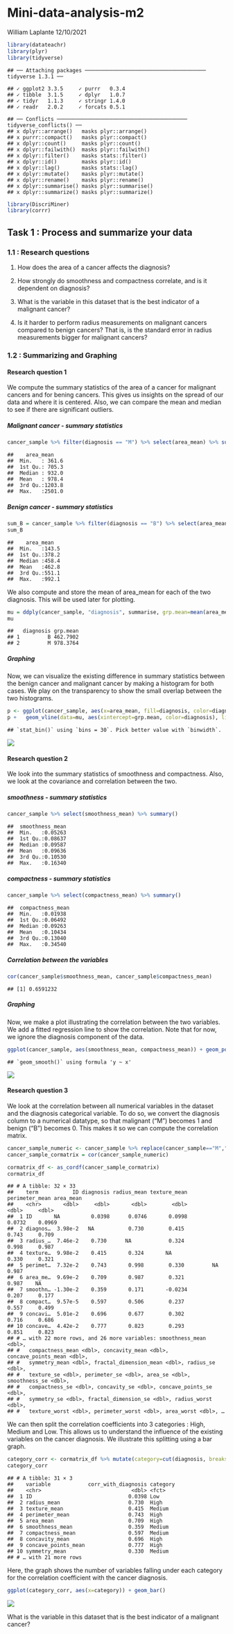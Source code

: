 Mini-data-analysis-m2
================
William Laplante
12/10/2021

``` r
library(datateachr)
library(plyr)
library(tidyverse)
```

    ## ── Attaching packages ─────────────────────────────────────── tidyverse 1.3.1 ──

    ## ✓ ggplot2 3.3.5     ✓ purrr   0.3.4
    ## ✓ tibble  3.1.5     ✓ dplyr   1.0.7
    ## ✓ tidyr   1.1.3     ✓ stringr 1.4.0
    ## ✓ readr   2.0.2     ✓ forcats 0.5.1

    ## ── Conflicts ────────────────────────────────────────── tidyverse_conflicts() ──
    ## x dplyr::arrange()   masks plyr::arrange()
    ## x purrr::compact()   masks plyr::compact()
    ## x dplyr::count()     masks plyr::count()
    ## x dplyr::failwith()  masks plyr::failwith()
    ## x dplyr::filter()    masks stats::filter()
    ## x dplyr::id()        masks plyr::id()
    ## x dplyr::lag()       masks stats::lag()
    ## x dplyr::mutate()    masks plyr::mutate()
    ## x dplyr::rename()    masks plyr::rename()
    ## x dplyr::summarise() masks plyr::summarise()
    ## x dplyr::summarize() masks plyr::summarize()

``` r
library(DiscriMiner)
library(corrr)
```

## Task 1 : Process and summarize your data

### 1.1 : Research questions

1.  How does the area of a cancer affects the diagnosis?

2.  How strongly do smoothness and compactness correlate, and is it
    dependent on diagnosis?

3.  What is the variable in this dataset that is the best indicator of a
    malignant cancer?

4.  Is it harder to perform radius measurements on malignant cancers
    compared to benign cancers? That is, is the standard error in radius
    measurements bigger for malignant cancers?

### 1.2 : Summarizing and Graphing

#### Research question 1

We compute the summary statistics of the area of a cancer for malignant
cancers and for bening cancers. This gives us insights on the spread of
our data and where it is centered. Also, we can compare the mean and
median to see if there are significant outliers.

##### Malignant cancer - summary statistics

``` r
cancer_sample %>% filter(diagnosis == "M") %>% select(area_mean) %>% summary()
```

    ##    area_mean     
    ##  Min.   : 361.6  
    ##  1st Qu.: 705.3  
    ##  Median : 932.0  
    ##  Mean   : 978.4  
    ##  3rd Qu.:1203.8  
    ##  Max.   :2501.0

##### Benign cancer - summary statistics

``` r
sum_B = cancer_sample %>% filter(diagnosis == "B") %>% select(area_mean) %>% summary()
sum_B
```

    ##    area_mean    
    ##  Min.   :143.5  
    ##  1st Qu.:378.2  
    ##  Median :458.4  
    ##  Mean   :462.8  
    ##  3rd Qu.:551.1  
    ##  Max.   :992.1

We also compute and store the mean of area_mean for each of the two
diagnosis. This will be used later for plotting.

``` r
mu = ddply(cancer_sample, "diagnosis", summarise, grp.mean=mean(area_mean))
mu
```

    ##   diagnosis grp.mean
    ## 1         B 462.7902
    ## 2         M 978.3764

##### Graphing

Now, we can visualize the existing difference in summary statistics
between the benign cancer and malignant cancer by making a histogram for
both cases. We play on the transparency to show the small overlap
between the two histograms.

``` r
p <- ggplot(cancer_sample, aes(x=area_mean, fill=diagnosis, color=diagnosis)) + geom_histogram(position="identity", alpha=0.5)
p +   geom_vline(data=mu, aes(xintercept=grp.mean, color=diagnosis), linetype="dashed")
```

    ## `stat_bin()` using `bins = 30`. Pick better value with `binwidth`.

![](Mini-data-analysis-m2_files/figure-gfm/unnamed-chunk-5-1.png)<!-- -->

#### Research question 2

We look into the summary statistics of smoothness and compactness. Also,
we look at the covariance and correlation between the two.

##### smoothness - summary statistics

``` r
cancer_sample %>% select(smoothness_mean) %>% summary()
```

    ##  smoothness_mean  
    ##  Min.   :0.05263  
    ##  1st Qu.:0.08637  
    ##  Median :0.09587  
    ##  Mean   :0.09636  
    ##  3rd Qu.:0.10530  
    ##  Max.   :0.16340

##### compactness - summary statistics

``` r
cancer_sample %>% select(compactness_mean) %>% summary()
```

    ##  compactness_mean 
    ##  Min.   :0.01938  
    ##  1st Qu.:0.06492  
    ##  Median :0.09263  
    ##  Mean   :0.10434  
    ##  3rd Qu.:0.13040  
    ##  Max.   :0.34540

##### Correlation between the variables

``` r
cor(cancer_sample$smoothness_mean, cancer_sample$compactness_mean)
```

    ## [1] 0.6591232

##### Graphing

Now, we make a plot illustrating the correlation between the two
variables. We add a fitted regression line to show the correlation. Note
that for now, we ignore the diagnosis component of the data.

``` r
ggplot(cancer_sample, aes(smoothness_mean, compactness_mean)) + geom_point() + geom_smooth(method=lm)
```

    ## `geom_smooth()` using formula 'y ~ x'

![](Mini-data-analysis-m2_files/figure-gfm/unnamed-chunk-9-1.png)<!-- -->

#### Research question 3

We look at the correlation between all numerical variables in the
dataset and the diagnosis categorical variable. To do so, we convert the
diagnosis column to a numerical datatype, so that malignant (“M”)
becomes 1 and benign (“B”) becomes 0. This makes it so we can compute
the correlation matrix.

``` r
cancer_sample_numeric <- cancer_sample %>% replace(cancer_sample=="M","1") %>% replace(cancer_sample=="B","0") %>% transform(diagnosis=as.numeric(diagnosis))
cancer_sample_cormatrix = cor(cancer_sample_numeric)
```

``` r
cormatrix_df <- as_cordf(cancer_sample_cormatrix)
cormatrix_df
```

    ## # A tibble: 32 × 33
    ##    term           ID diagnosis radius_mean texture_mean perimeter_mean area_mean
    ##    <chr>       <dbl>     <dbl>       <dbl>        <dbl>          <dbl>     <dbl>
    ##  1 ID       NA          0.0398      0.0746       0.0998         0.0732    0.0969
    ##  2 diagnos…  3.98e-2   NA           0.730        0.415          0.743     0.709 
    ##  3 radius_…  7.46e-2    0.730      NA            0.324          0.998     0.987 
    ##  4 texture…  9.98e-2    0.415       0.324       NA              0.330     0.321 
    ##  5 perimet…  7.32e-2    0.743       0.998        0.330         NA         0.987 
    ##  6 area_me…  9.69e-2    0.709       0.987        0.321          0.987    NA     
    ##  7 smoothn… -1.30e-2    0.359       0.171       -0.0234         0.207     0.177 
    ##  8 compact…  9.57e-5    0.597       0.506        0.237          0.557     0.499 
    ##  9 concavi…  5.01e-2    0.696       0.677        0.302          0.716     0.686 
    ## 10 concave…  4.42e-2    0.777       0.823        0.293          0.851     0.823 
    ## # … with 22 more rows, and 26 more variables: smoothness_mean <dbl>,
    ## #   compactness_mean <dbl>, concavity_mean <dbl>, concave_points_mean <dbl>,
    ## #   symmetry_mean <dbl>, fractal_dimension_mean <dbl>, radius_se <dbl>,
    ## #   texture_se <dbl>, perimeter_se <dbl>, area_se <dbl>, smoothness_se <dbl>,
    ## #   compactness_se <dbl>, concavity_se <dbl>, concave_points_se <dbl>,
    ## #   symmetry_se <dbl>, fractal_dimension_se <dbl>, radius_worst <dbl>,
    ## #   texture_worst <dbl>, perimeter_worst <dbl>, area_worst <dbl>, …

We can then split the correlation coefficients into 3 categories : High,
Medium and Low. This allows us to understand the influence of the
existing variables on the cancer diagnosis. We illustrate this splitting
using a bar graph.

``` r
category_corr <- cormatrix_df %>% mutate(category=cut(diagnosis, breaks=c(-Inf,0.33, 0.66, Inf), labels=c("Low", "Medium", "High"))) %>% select(term, diagnosis, category) %>% filter(!is.na(diagnosis)) %>% rename(variable=term, corr_with_diagnosis=diagnosis)
category_corr
```

    ## # A tibble: 31 × 3
    ##    variable            corr_with_diagnosis category
    ##    <chr>                             <dbl> <fct>   
    ##  1 ID                               0.0398 Low     
    ##  2 radius_mean                      0.730  High    
    ##  3 texture_mean                     0.415  Medium  
    ##  4 perimeter_mean                   0.743  High    
    ##  5 area_mean                        0.709  High    
    ##  6 smoothness_mean                  0.359  Medium  
    ##  7 compactness_mean                 0.597  Medium  
    ##  8 concavity_mean                   0.696  High    
    ##  9 concave_points_mean              0.777  High    
    ## 10 symmetry_mean                    0.330  Medium  
    ## # … with 21 more rows

Here, the graph shows the number of variables falling under each
category for the correlation coefficient with the cancer diagnosis.

``` r
ggplot(category_corr, aes(x=category)) + geom_bar()
```

![](Mini-data-analysis-m2_files/figure-gfm/unnamed-chunk-13-1.png)<!-- -->

What is the variable in this dataset that is the best indicator of a
malignant cancer?
